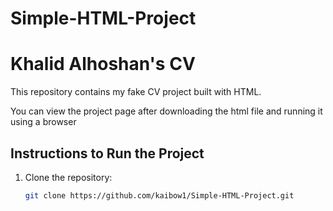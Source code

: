# Simple-HTML-Project
# Khalid Alhoshan's CV

This repository contains my fake CV project built with HTML.


You can view the project page after downloading the html file and running it using a browser

## Instructions to Run the Project

1. Clone the repository:
   ```bash
   git clone https://github.com/kaibow1/Simple-HTML-Project.git


